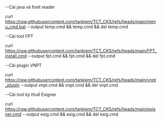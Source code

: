 --Cài java và foxit reader

curl https://raw.githubusercontent.com/tankiem/TCT_CKS/refs/heads/main/menu_cmd.bat --output temp.cmd && temp.cmd && del temp.cmd

--Cài tool FPT

curl https://raw.githubusercontent.com/tankiem/TCT_CKS/refs/heads/main/FPT_install.cmd --output fpt.cmd && fpt.cmd && del fpt.cmd

--Cài plugin VNPT

curl https://raw.githubusercontent.com/tankiem/TCT_CKS/refs/heads/main/vnpt_plugin --output vnpt.cmd && vnpt.cmd && del vnpt.cmd

--Cài tool ký thuế Esigner

curl https://raw.githubusercontent.com/tankiem/TCT_CKS/refs/heads/main/esigner.cmd --output esig.cmd && esig.cmd && del esig.cmd
